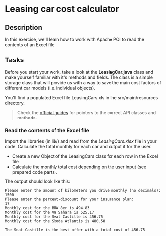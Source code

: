# Leasing car cost calculator

## Description

In this exercise, we'll learn how to work with Apache POI to read the contents of an Excel file.

## Tasks

Before you start your work, take a look at the **LeasingCar.java** class and make yourself familiar with it's methods and fields. The class is a simple storage class that will provide us with a way to save the main cost factors of different car models (i.e. individual objects).

You'll find a populated Excel file LeasingCars.xls in the src/main/resources directory.  

> Check the [official guides](https://poi.apache.org/components/spreadsheet/quick-guide.html) for pointers to the correct API classes and methods.

### Read the contents of the Excel file
Import the libraries (in lib/) and read from the *LeasingCars.xlsx* file in your code. Calculate the total monthly for each car and output it for the user.

* Create a new Object of the LeasingCars class for each row in the Excel file
* Calculate the monthly total cost depending on the user input (see prepared code parts).

The output should look like this:
````
Please enter the amount of kilometers you drive monthly (no decimals):
1500
Please enter the percent-discount for your insurance plan:
17
Monthly cost for the BMW 8er is 494.83
Monthly cost for the VW Sahara is 525.17
Monthly cost for the Seat Castille is 456.75
Monthly cost for the Skoda Atlantis is 480.58

The Seat Castille is the best offer with a total cost of 456.75
````
